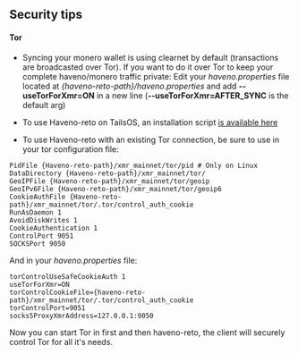 ## Security tips
#### Tor
- Syncing your monero wallet is using clearnet by default (transactions are broadcasted over Tor). If you want to do it over Tor to keep your complete haveno/monero traffic private:
Edit your *haveno.properties* file located at *{haveno-reto-path}/haveno.properties* and add **--useTorForXmr=ON** in a new line (**--useTorForXmr=AFTER_SYNC** is the default arg)

- To use Haveno-reto on TailsOS, an installation script [is available here]()
- To use Haveno-reto with an existing Tor connection, be sure to use in your tor configuration file:
```
PidFile {Haveno-reto-path}/xmr_mainnet/tor/pid # Only on Linux
DataDirectory {Haveno-reto-path}/xmr_mainnet/tor/
GeoIPFile {Haveno-reto-path}/xmr_mainnet/tor/geoip
GeoIPv6File {Haveno-reto-path}/xmr_mainnet/tor/geoip6
CookieAuthFile {Haveno-reto-path}/xmr_mainnet/tor/.tor/control_auth_cookie
RunAsDaemon 1
AvoidDiskWrites 1
CookieAuthentication 1
ControlPort 9051
SOCKSPort 9050
```
And in your *haveno.properties* file:
```
torControlUseSafeCookieAuth 1
useTorForXmr=ON
torControlCookieFile={haveno-reto-path}/xmr_mainnet/tor/.tor/control_auth_cookie
torControlPort=9051
socks5ProxyXmrAddress=127.0.0.1:9050
```
Now you can start Tor in first and then haveno-reto, the client will securely control Tor for all it's needs.
